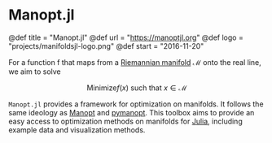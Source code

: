 # Manopt.jl

@def title = "Manopt.jl"
@def url = "https://manoptjl.org"
@def logo = "projects/manifoldsjl-logo.png"
@def start = "2016-11-20"

For a function f that maps from a [Riemannian manifold](https://en.wikipedia.org/wiki/Riemannian_manifold)
ℳ onto the real line, we aim to solve

$$\text{Minimize} f(x) \text{ such that } x \in \mathcal M$$

`Manopt.jl` provides a framework for optimization on manifolds.
It follows the same ideology as [Manopt](https://manopt.org) and [pymanopt](https://pymanopt.org).
This toolbox aims to provide an easy access to optimization methods on manifolds
for [Julia](https://julialang.org), including example data and visualization methods.
